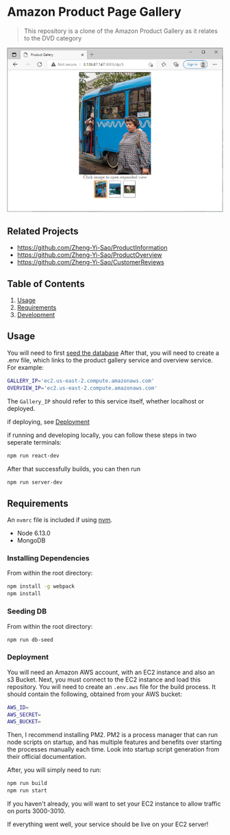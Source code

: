 # Amazon Product Page Gallery

> This repository is a clone of the Amazon Product Gallery as it relates to the DVD category

![deployed.png](/deployed.PNG)
## Related Projects

  - https://github.com/Zheng-Yi-Sao/ProductInformation
  - https://github.com/Zheng-Yi-Sao/ProductOverview
  - https://github.com/Zheng-Yi-Sao/CustomerReviews

## Table of Contents

1. [Usage](#Usage)
1. [Requirements](#requirements)
1. [Development](#development)

## Usage

You will need to first [seed the database](#seeding-db)
After that, you will need to create a .env file, which links to the product gallery service and overview service. For example:
```sh
GALLERY_IP='ec2.us-east-2.compute.amazonaws.com'
OVERVIEW_IP='ec2.us-east-2.compute.amazonaws.com'
```
The `Gallery_IP` should refer to this service itself, whether localhost or deployed.

if deploying, see [Deployment](#deployment)

if running and developing locally, you can follow these steps in two seperate terminals:
```sh
npm run react-dev
```

After that successfully builds, you can then run

```sh
npm run server-dev
```

## Requirements

An `nvmrc` file is included if using [nvm](https://github.com/creationix/nvm).

- Node 6.13.0
- MongoDB

### Installing Dependencies

From within the root directory:

```sh
npm install -g webpack
npm install
```

### Seeding DB

From within the root directory:
```sh
npm run db-seed
```

### Deployment
You will need an Amazon AWS account, with an EC2 instance and also an s3 Bucket.
Next, you must connect to the EC2 instance and load this repository. You will need to create an `.env.aws` file for the build process. It should contain the following, obtained from your AWS bucket:

```sh
AWS_ID=
AWS_SECRET=
AWS_BUCKET=
```

Then, I recommend installing PM2. PM2 is a process manager that can run node scripts on startup, and has multiple features and benefits over starting the processes manually each time. Look into startup script generation from their official documentation.

After, you will simply need to run:
```sh
npm run build
npm run start
```

If you haven't already, you will want to set your EC2 instance to allow traffic on ports 3000-3010.

If everything went well, your service should be live on your EC2 server!